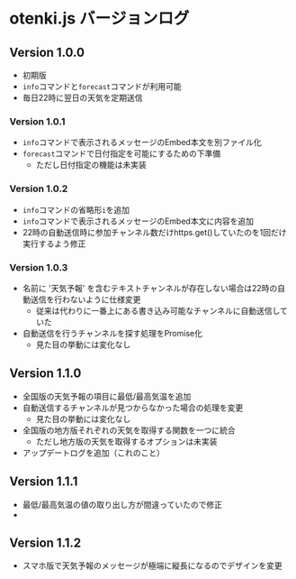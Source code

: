 # otenki.js バージョンログ

## Version 1.0.0
- 初期版
- `info`コマンドと`forecast`コマンドが利用可能
- 毎日22時に翌日の天気を定期送信

### Version 1.0.1
- `info`コマンドで表示されるメッセージのEmbed本文を別ファイル化
- `forecast`コマンドで日付指定を可能にするための下準備
  - ただし日付指定の機能は未実装

### Version 1.0.2
- `info`コマンドの省略形`i`を追加
- `info`コマンドで表示されるメッセージのEmbed本文に内容を追加
- 22時の自動送信時に参加チャンネル数だけhttps.get()していたのを1回だけ実行するよう修正

### Version 1.0.3
- 名前に '天気予報' を含むテキストチャンネルが存在しない場合は22時の自動送信を行わないように仕様変更
  - 従来は代わりに一番上にある書き込み可能なチャンネルに自動送信していた
- 自動送信を行うチャンネルを探す処理をPromise化
  - 見た目の挙動には変化なし

## Version 1.1.0
- 全国版の天気予報の項目に最低/最高気温を追加
- 自動送信するチャンネルが見つからなかった場合の処理を変更
  - 見た目の挙動には変化なし
- 全国版の地方版それぞれの天気を取得する関数を一つに統合
  - ただし地方版の天気を取得するオプションは未実装
- アップデートログを追加（これのこと）

## Version 1.1.1
- 最低/最高気温の値の取り出し方が間違っていたので修正
- 
## Version 1.1.2
- スマホ版で天気予報のメッセージが極端に縦長になるのでデザインを変更
